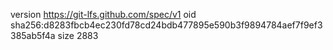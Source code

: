 version https://git-lfs.github.com/spec/v1
oid sha256:d8283fbcb4ec230fd78cd24bdb477895e590b3f9894784aef7f9ef3385ab5f4a
size 2883
